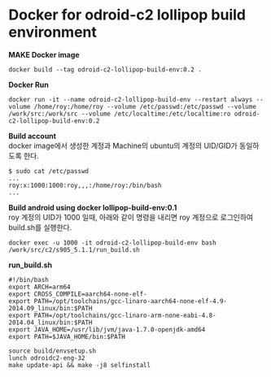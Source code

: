 # Docker for odroid-c2 lollipop build environment

**MAKE Docker image**  
```
docker build --tag odroid-c2-lollipop-build-env:0.2 .
```

**Docker Run**  
```
docker run -it --name odroid-c2-lollipop-build-env --restart always --volume /home/roy:/home/roy --volume /etc/passwd:/etc/passwd --volume /work/src:/work/src --volume /etc/localtime:/etc/localtime:ro odroid-c2-lollipop-build-env:0.2
```

**Build account**  
docker image에서 생성한 계정과 Machine의 ubuntu의 계정의 UID/GID가 동일하도록 한다.  
```
$ sudo cat /etc/passwd
...
roy:x:1000:1000:roy,,,:/home/roy:/bin/bash
...
```
**Build android using docker lollipop-build-env:0.1**  
roy 계정의 UID가 1000 일때, 아래와 같이 명령을 내리면 roy 계정으로 로그인하여 build.sh를 실행한다.
```
docker exec -u 1000 -it odroid-c2-lollipop-build-env bash /work/src/c2/s905_5.1.1/run_build.sh
````

**run_build.sh**
```
#!/bin/bash
export ARCH=arm64
export CROSS_COMPILE=aarch64-none-elf-
export PATH=/opt/toolchains/gcc-linaro-aarch64-none-elf-4.9-2014.09_linux/bin:$PATH
export PATH=/opt/toolchains/gcc-linaro-arm-none-eabi-4.8-2014.04_linux/bin:$PATH
export JAVA_HOME=/usr/lib/jvm/java-1.7.0-openjdk-amd64
export PATH=$JAVA_HOME/bin:$PATH

source build/envsetup.sh
lunch odroidc2-eng-32
make update-api && make -j8 selfinstall
```
